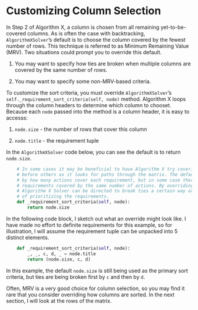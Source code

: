 # Customizing Column Selection

In Step 2 of Algorithm X, a column is chosen from all remaining yet-to-be-covered columns. As is often the case with backtracking, `AlgorithmXSolver`’s default is to choose the column covered by the fewest number of rows. This technique is referred to as Minimum Remaining Value (MRV). Two situations could prompt you to override this default.

1. You may want to specify how ties are broken when multiple columns are covered by the same number of rows.

1. You may want to specify some non-MRV-based criteria.


To customize the sort criteria, you must override `AlgorithmXSolver`’s `self._requirement_sort_criteria(self, node)` method. Algorithm X loops through the column headers to determine which column to chooset. Because each `node` passed into the method is a column header, it is easy to accesss:

1. `node.size` - the number of rows that cover this column

1. `node.title` - the requirement tuple

In the `AlgorithmXSolver` code below, you can see the default is to return `node.size`.

```python
    # In some cases it may be beneficial to have Algorithm X try covering certain requirements
    # before others as it looks for paths through the matrix. The default is to sort the requirements
    # by how many actions cover each requirement, but in some case there might be several 
    # requirements covered by the same number of actions. By overriding this method, the
    # Algorithm X Solver can be directed to break ties a certain way or consider some other way
    # of prioritizing the requirements.
    def _requirement_sort_criteria(self, node):
        return node.size
```

In the following code block, I sketch out what an override might look like. I have made no effort to definite requirements for this example, so for illustration, I will assume the requirement tuple can be unpacked into 5 distinct elements.

```python
    def _requirement_sort_criteria(self, node):
        _, _, c, d, _ = node.title
        return (node.size, c, d)
```

In this example, the default `node.size` is still being used as the primary sort criteria, but ties are being broken first by `c` and then by `d`.

Often, MRV is a very good choice for column selection, so you may find it rare that you consider overriding how columns are sorted. In the next section, I will look at the rows of the matrix.
